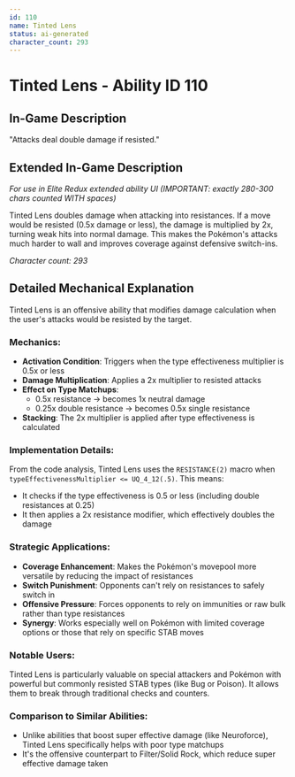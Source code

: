 ```yaml
---
id: 110
name: Tinted Lens
status: ai-generated
character_count: 293
---
```


# Tinted Lens - Ability ID 110

## In-Game Description
"Attacks deal double damage if resisted."

## Extended In-Game Description
*For use in Elite Redux extended ability UI (IMPORTANT: exactly 280-300 chars counted WITH spaces)*

Tinted Lens doubles damage when attacking into resistances. If a move would be resisted (0.5x damage or less), the damage is multiplied by 2x, turning weak hits into normal damage. This makes the Pokémon's attacks much harder to wall and improves coverage against defensive switch-ins.

*Character count: 293*

## Detailed Mechanical Explanation
Tinted Lens is an offensive ability that modifies damage calculation when the user's attacks would be resisted by the target.

### Mechanics:
- **Activation Condition**: Triggers when the type effectiveness multiplier is 0.5x or less
- **Damage Multiplication**: Applies a 2x multiplier to resisted attacks
- **Effect on Type Matchups**:
  - 0.5x resistance → becomes 1x neutral damage
  - 0.25x double resistance → becomes 0.5x single resistance
- **Stacking**: The 2x multiplier is applied after type effectiveness is calculated

### Implementation Details:
From the code analysis, Tinted Lens uses the `RESISTANCE(2)` macro when `typeEffectivenessMultiplier <= UQ_4_12(.5)`. This means:
- It checks if the type effectiveness is 0.5 or less (including double resistances at 0.25)
- It then applies a 2x resistance modifier, which effectively doubles the damage

### Strategic Applications:
- **Coverage Enhancement**: Makes the Pokémon's movepool more versatile by reducing the impact of resistances
- **Switch Punishment**: Opponents can't rely on resistances to safely switch in
- **Offensive Pressure**: Forces opponents to rely on immunities or raw bulk rather than type resistances
- **Synergy**: Works especially well on Pokémon with limited coverage options or those that rely on specific STAB moves

### Notable Users:
Tinted Lens is particularly valuable on special attackers and Pokémon with powerful but commonly resisted STAB types (like Bug or Poison). It allows them to break through traditional checks and counters.

### Comparison to Similar Abilities:
- Unlike abilities that boost super effective damage (like Neuroforce), Tinted Lens specifically helps with poor type matchups
- It's the offensive counterpart to Filter/Solid Rock, which reduce super effective damage taken